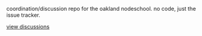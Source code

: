 coordination/discussion repo for the oakland nodeschool. no code, just the issue tracker.

[view discussions](https://github.com/nodeschool/oakland/issues)
